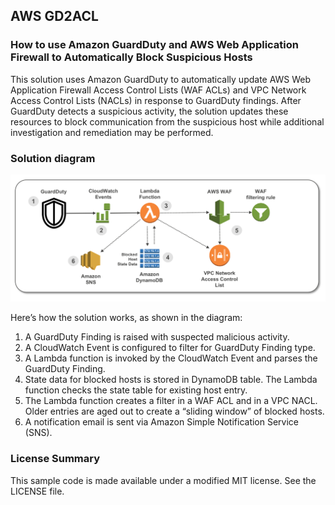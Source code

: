## AWS GD2ACL


### How to use Amazon GuardDuty and AWS Web Application Firewall to Automatically Block Suspicious Hosts

This solution uses Amazon GuardDuty to automatically update AWS Web Application Firewall Access Control Lists (WAF ACLs) and VPC Network Access Control Lists (NACLs) in response to GuardDuty findings. After GuardDuty detects a suspicious activity, the solution updates these resources to block communication from the suspicious host while additional investigation and remediation may be performed.

### Solution diagram

![architecture diagram](images/solutiondiagram.png)

Here’s how the solution works, as shown in the diagram:

1.	A GuardDuty Finding is raised with suspected malicious activity.
2.	A CloudWatch Event is configured to filter for GuardDuty Finding type.
3.	A Lambda function is invoked by the CloudWatch Event and parses the GuardDuty Finding.
4.	State data for blocked hosts is stored in DynamoDB table. The Lambda function checks the state table for existing host entry.
5.	The Lambda function creates a filter in a WAF ACL and in a VPC NACL. Older entries are aged out to create a “sliding window” of blocked hosts.
6.	A notification email is sent via Amazon Simple Notification Service (SNS).


### License Summary

This sample code is made available under a modified MIT license. See the LICENSE file.
